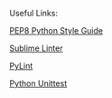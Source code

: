 Useful Links:

[PEP8 Python Style Guide](https://www.python.org/dev/peps/pep-0008/)

[Sublime Linter](http://www.sublimelinter.com/en/stable/)

[PyLint](https://www.pylint.org/)

[Python Unittest](https://docs.python.org/3/library/unittest.html)
